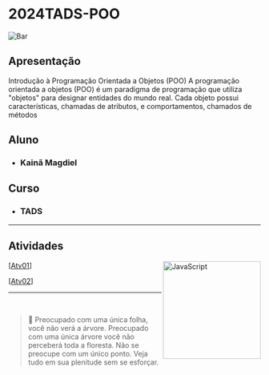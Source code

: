 # 2024TADS-POO

![Bar ](https://img.wattpad.com/04ce81ef1ba3be83d75a50eeaacef4fb9e7d624e/68747470733a2f2f73332e616d617a6f6e6177732e636f6d2f776174747061642d6d656469612d736572766963652f53746f7279496d6167652f4f2d42723638544f3576304f79773d3d2d313333373234353336362e313735393164383232623134613463323232323739373338313037322e676966)

## Apresentação
Introdução à Programação Orientada a Objetos (POO)
A programação orientada a objetos (POO) é um paradigma de programação que utiliza "objetos" para designar entidades do mundo real. Cada objeto possui características, chamadas de atributos, e comportamentos, chamados de métodos
## Aluno
* <h3>Kainã Magdiel</h3>

## Curso
* <h3>TADS</h3>

<hr>

## Atividades 

<img alt="JavaScript" width="195"  align="right"  src="https://geekdama.com/wp-content/uploads/2024/02/one-piece-luffy-gear-5-render-category.png">

[[Atv01]()]

[[Atv02]()]

<hr>
<br>

> 🍃   <span align="justify">Preocupado com uma única folha, você não verá a árvore. Preocupado com uma única árvore você não perceberá toda a floresta. Não se preocupe com um único ponto. Veja tudo em sua plenitude sem se esforçar.</span>